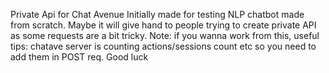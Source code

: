 Private Api for Chat Avenue
Initially made for testing NLP chatbot made from scratch.
Maybe it will give hand to people trying to create private API as some requests are a bit tricky.
Note: if you wanna work from this, useful tips:
chatave server is counting actions/sessions count etc so you need to add them in POST req.
Good luck
